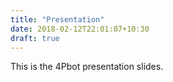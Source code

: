 ```yaml
---
title: "Presentation"
date: 2018-02-12T22:01:07+10:30
draft: true
---
```


This is the 4Pbot presentation slides.
